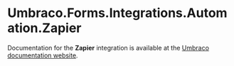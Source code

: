 # Umbraco.Forms.Integrations.Automation.Zapier

Documentation for the __Zapier__ integration is available at the [Umbraco documentation website](https://docs.umbraco.com/umbraco-dxp/integrations/zapier-with-umbraco-forms).
